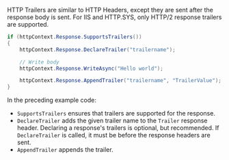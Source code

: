 HTTP Trailers are similar to HTTP Headers, except they are sent after the response body is sent. For IIS and HTTP.SYS, only HTTP/2 response trailers are supported.

```csharp
if (httpContext.Response.SupportsTrailers())
{
    httpContext.Response.DeclareTrailer("trailername");	

    // Write body
    httpContext.Response.WriteAsync("Hello world");

    httpContext.Response.AppendTrailer("trailername", "TrailerValue");
}
```

In the preceding example code:

* `SupportsTrailers` ensures that trailers are supported for the response.
* `DeclareTrailer` adds the given trailer name to the `Trailer` response header. Declaring a response's trailers is optional, but recommended. If `DeclareTrailer` is called, it must be before the response headers are sent.
* `AppendTrailer` appends the trailer.
